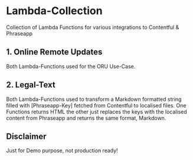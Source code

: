 # Lambda-Collection
Collection of Lambda Functions for various integrations to Contentful &amp; Phraseapp


## 1. Online Remote Updates
Both Lambda-Functions used for the ORU Use-Case.

## 2. Legal-Text
Both Lambda-Functions used to transform a Markdown formatted string filled with [Phraseapp-Key] fetched from Contentful to localised files.
One Functions returns HTML the other just replaces the keys with the localised content from Phraseapp and returns the same format, Markdown.

## Disclaimer
Just for Demo purpose, not production ready!